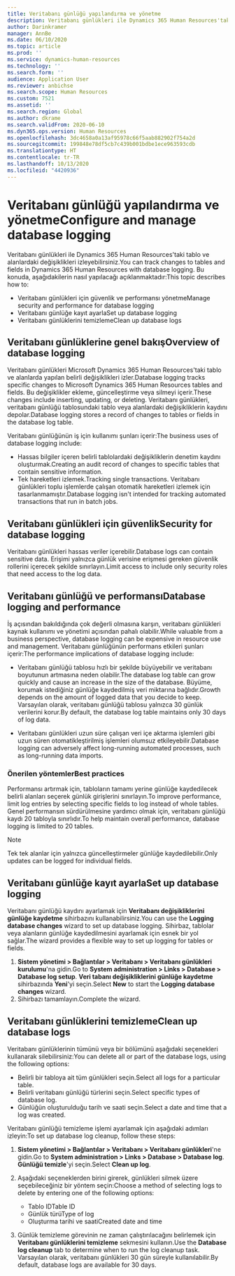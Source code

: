 ```yaml
---
title: Veritabanı günlüğü yapılandırma ve yönetme
description: Veritabanı günlükleri ile Dynamics 365 Human Resources'taki tablo ve alanlardaki değişiklikleri izleyebilirsiniz.
author: Darinkramer
manager: AnnBe
ms.date: 06/10/2020
ms.topic: article
ms.prod: ''
ms.service: dynamics-human-resources
ms.technology: ''
ms.search.form: ''
audience: Application User
ms.reviewer: anbichse
ms.search.scope: Human Resources
ms.custom: 7521
ms.assetid: ''
ms.search.region: Global
ms.author: dkrame
ms.search.validFrom: 2020-06-10
ms.dyn365.ops.version: Human Resources
ms.openlocfilehash: 3dc4658a0a13af95978c66f5aab882902f754a2d
ms.sourcegitcommit: 199848e78df5cb7c439b001bdbe1ece963593cdb
ms.translationtype: HT
ms.contentlocale: tr-TR
ms.lasthandoff: 10/13/2020
ms.locfileid: "4420936"
---
```

# <a name="configure-and-manage-database-logging"></a><span data-ttu-id="21d6f-103">Veritabanı günlüğü yapılandırma ve yönetme</span><span class="sxs-lookup"><span data-stu-id="21d6f-103">Configure and manage database logging</span></span>

<span data-ttu-id="21d6f-104">Veritabanı günlükleri ile Dynamics 365 Human Resources'taki tablo ve alanlardaki değişiklikleri izleyebilirsiniz.</span><span class="sxs-lookup"><span data-stu-id="21d6f-104">You can track changes to tables and fields in Dynamics 365 Human Resources with database logging.</span></span> <span data-ttu-id="21d6f-105">Bu konuda, aşağıdakilerin nasıl yapılacağı açıklanmaktadır:</span><span class="sxs-lookup"><span data-stu-id="21d6f-105">This topic describes how to:</span></span>

- <span data-ttu-id="21d6f-106">Veritabanı günlükleri için güvenlik ve performansı yönetme</span><span class="sxs-lookup"><span data-stu-id="21d6f-106">Manage security and performance for database logging</span></span>
- <span data-ttu-id="21d6f-107">Veritabanı günlüğe kayıt ayarla</span><span class="sxs-lookup"><span data-stu-id="21d6f-107">Set up database logging</span></span>
- <span data-ttu-id="21d6f-108">Veritabanı günlüklerini temizleme</span><span class="sxs-lookup"><span data-stu-id="21d6f-108">Clean up database logs</span></span>

## <a name="overview-of-database-logging"></a><span data-ttu-id="21d6f-109">Veritabanı günlüklerine genel bakış</span><span class="sxs-lookup"><span data-stu-id="21d6f-109">Overview of database logging</span></span>

<span data-ttu-id="21d6f-110">Veritabanı günlükleri Microsoft Dynamics 365 Human Resources'taki tablo ve alanlarda yapılan belirli değişiklikleri izler.</span><span class="sxs-lookup"><span data-stu-id="21d6f-110">Database logging tracks specific changes to Microsoft Dynamics 365 Human Resources tables and fields.</span></span> <span data-ttu-id="21d6f-111">Bu değişiklikler ekleme, güncelleştirme veya silmeyi içerir.</span><span class="sxs-lookup"><span data-stu-id="21d6f-111">These changes include inserting, updating, or deleting.</span></span> <span data-ttu-id="21d6f-112">Veritabanı günlükleri, veritabanı günlüğü tablosundaki tablo veya alanlardaki değişikliklerin kaydını depolar.</span><span class="sxs-lookup"><span data-stu-id="21d6f-112">Database logging stores a record of changes to tables or fields in the database log table.</span></span>

<span data-ttu-id="21d6f-113">Veritabanı günlüğünün iş için kullanımı şunları içerir:</span><span class="sxs-lookup"><span data-stu-id="21d6f-113">The business uses of database logging include:</span></span>

- <span data-ttu-id="21d6f-114">Hassas bilgiler içeren belirli tablolardaki değişikliklerin denetim kaydını oluşturmak.</span><span class="sxs-lookup"><span data-stu-id="21d6f-114">Creating an audit record of changes to specific tables that contain sensitive information.</span></span>
- <span data-ttu-id="21d6f-115">Tek hareketleri izlemek.</span><span class="sxs-lookup"><span data-stu-id="21d6f-115">Tracking single transactions.</span></span> <span data-ttu-id="21d6f-116">Veritabanı günlükleri toplu işlemlerde çalışan otomatik hareketleri izlemek için tasarlanmamıştır.</span><span class="sxs-lookup"><span data-stu-id="21d6f-116">Database logging isn't intended for tracking automated transactions that run in batch jobs.</span></span>

## <a name="security-for-database-logging"></a><span data-ttu-id="21d6f-117">Veritabanı günlükleri için güvenlik</span><span class="sxs-lookup"><span data-stu-id="21d6f-117">Security for database logging</span></span>

<span data-ttu-id="21d6f-118">Veritabanı günlükleri hassas veriler içerebilir.</span><span class="sxs-lookup"><span data-stu-id="21d6f-118">Database logs can contain sensitive data.</span></span> <span data-ttu-id="21d6f-119">Erişimi yalnızca günlük verisine erişmesi gereken güvenlik rollerini içerecek şekilde sınırlayın.</span><span class="sxs-lookup"><span data-stu-id="21d6f-119">Limit access to include only security roles that need access to the log data.</span></span>

## <a name="database-logging-and-performance"></a><span data-ttu-id="21d6f-120">Veritabanı günlüğü ve performansı</span><span class="sxs-lookup"><span data-stu-id="21d6f-120">Database logging and performance</span></span>

<span data-ttu-id="21d6f-121">İş açısından bakıldığında çok değerli olmasına karşın, veritabanı günlükleri kaynak kullanımı ve yönetimi açısından pahalı olabilir.</span><span class="sxs-lookup"><span data-stu-id="21d6f-121">While valuable from a business perspective, database logging can be expensive in resource use and management.</span></span> <span data-ttu-id="21d6f-122">Veritabanı günlüğünün performans etkileri şunları içerir:</span><span class="sxs-lookup"><span data-stu-id="21d6f-122">The performance implications of database logging include:</span></span>

- <span data-ttu-id="21d6f-123">Veritabanı günlüğü tablosu hızlı bir şekilde büyüyebilir ve veritabanı boyutunun artmasına neden olabilir.</span><span class="sxs-lookup"><span data-stu-id="21d6f-123">The database log table can grow quickly and cause an increase in the size of the database.</span></span> <span data-ttu-id="21d6f-124">Büyüme, korumak istediğiniz günlüğe kaydedilmiş veri miktarına bağlıdır.</span><span class="sxs-lookup"><span data-stu-id="21d6f-124">Growth depends on the amount of logged data that you decide to keep.</span></span> <span data-ttu-id="21d6f-125">Varsayılan olarak, veritabanı günlüğü tablosu yalnızca 30 günlük verilerini korur.</span><span class="sxs-lookup"><span data-stu-id="21d6f-125">By default, the database log table maintains only 30 days of log data.</span></span> 

- <span data-ttu-id="21d6f-126">Veritabanı günlükleri uzun süre çalışan veri içe aktarma işlemleri gibi uzun süren otomatikleştirilmiş işlemleri olumsuz etkileyebilir.</span><span class="sxs-lookup"><span data-stu-id="21d6f-126">Database logging can adversely affect long-running automated processes, such as long-running data imports.</span></span>

### <a name="best-practices"></a><span data-ttu-id="21d6f-127">Önerilen yöntemler</span><span class="sxs-lookup"><span data-stu-id="21d6f-127">Best practices</span></span>

<span data-ttu-id="21d6f-128">Performansı artırmak için, tabloların tamamı yerine günlüğe kaydedilecek belirli alanları seçerek günlük girişlerini sınırlayın.</span><span class="sxs-lookup"><span data-stu-id="21d6f-128">To improve performance, limit log entries by selecting specific fields to log instead of whole tables.</span></span> <span data-ttu-id="21d6f-129">Genel performansın sürdürülmesine yardımcı olmak için, veritabanı günlüğü kaydı 20 tabloyla sınırlıdır.</span><span class="sxs-lookup"><span data-stu-id="21d6f-129">To help maintain overall performance, database logging is limited to 20 tables.</span></span>

> [!NOTE]
> <span data-ttu-id="21d6f-130">Tek tek alanlar için yalnızca güncelleştirmeler günlüğe kaydedilebilir.</span><span class="sxs-lookup"><span data-stu-id="21d6f-130">Only updates can be logged for individual fields.</span></span>

## <a name="set-up-database-logging"></a><span data-ttu-id="21d6f-131">Veritabanı günlüğe kayıt ayarla</span><span class="sxs-lookup"><span data-stu-id="21d6f-131">Set up database logging</span></span>

<span data-ttu-id="21d6f-132">Veritabanı günlüğü kaydını ayarlamak için **Veritabanı değişikliklerini günlüğe kaydetme** sihirbazını kullanabilirsiniz.</span><span class="sxs-lookup"><span data-stu-id="21d6f-132">You can use the **Logging database changes** wizard to set up database logging.</span></span> <span data-ttu-id="21d6f-133">Sihirbaz, tablolar veya alanların günlüğe kaydedilmesini ayarlamak için esnek bir yol sağlar.</span><span class="sxs-lookup"><span data-stu-id="21d6f-133">The wizard provides a flexible way to set up logging for tables or fields.</span></span>

1. <span data-ttu-id="21d6f-134">**Sistem yönetimi > Bağlantılar > Veritabanı > Veritabanı günlükleri kurulumu**'na gidin.</span><span class="sxs-lookup"><span data-stu-id="21d6f-134">Go to **System administration > Links > Database > Database log setup**.</span></span> <span data-ttu-id="21d6f-135">**Veri tabanı değişikliklerini günlüğe kaydetme** sihirbazında **Yeni**'yi seçin.</span><span class="sxs-lookup"><span data-stu-id="21d6f-135">Select **New** to start the **Logging database changes** wizard.</span></span>
2. <span data-ttu-id="21d6f-136">Sihirbazı tamamlayın.</span><span class="sxs-lookup"><span data-stu-id="21d6f-136">Complete the wizard.</span></span>

## <a name="clean-up-database-logs"></a><span data-ttu-id="21d6f-137">Veritabanı günlüklerini temizleme</span><span class="sxs-lookup"><span data-stu-id="21d6f-137">Clean up database logs</span></span>

<span data-ttu-id="21d6f-138">Veritabanı günlüklerinin tümünü veya bir bölümünü aşağıdaki seçenekleri kullanarak silebilirsiniz:</span><span class="sxs-lookup"><span data-stu-id="21d6f-138">You can delete all or part of the database logs, using the following options:</span></span>

- <span data-ttu-id="21d6f-139">Belirli bir tabloya ait tüm günlükleri seçin.</span><span class="sxs-lookup"><span data-stu-id="21d6f-139">Select all logs for a particular table.</span></span>
- <span data-ttu-id="21d6f-140">Belirli veritabanı günlüğü türlerini seçin.</span><span class="sxs-lookup"><span data-stu-id="21d6f-140">Select specific types of database log.</span></span>
- <span data-ttu-id="21d6f-141">Günlüğün oluşturulduğu tarih ve saati seçin.</span><span class="sxs-lookup"><span data-stu-id="21d6f-141">Select a date and time that a log was created.</span></span>

<span data-ttu-id="21d6f-142">Veritabanı günlüğü temizleme işlemi ayarlamak için aşağıdaki adımları izleyin:</span><span class="sxs-lookup"><span data-stu-id="21d6f-142">To set up database log cleanup, follow these steps:</span></span> 

1. <span data-ttu-id="21d6f-143">**Sistem yönetimi > Bağlantılar > Veritabanı > Veritabanı günlükleri**'ne gidin.</span><span class="sxs-lookup"><span data-stu-id="21d6f-143">Go to **System administration > Links > Database > Database log**.</span></span> <span data-ttu-id="21d6f-144">**Günlüğü temizle**'yi seçin.</span><span class="sxs-lookup"><span data-stu-id="21d6f-144">Select **Clean up log**.</span></span>

2. <span data-ttu-id="21d6f-145">Aşağıdaki seçeneklerden birini girerek, günlükleri silmek üzere seçebileceğiniz bir yöntem seçin:</span><span class="sxs-lookup"><span data-stu-id="21d6f-145">Choose a method of selecting logs to delete by entering one of the following options:</span></span>

   - <span data-ttu-id="21d6f-146">Tablo ID</span><span class="sxs-lookup"><span data-stu-id="21d6f-146">Table ID</span></span>
   - <span data-ttu-id="21d6f-147">Günlük türü</span><span class="sxs-lookup"><span data-stu-id="21d6f-147">Type of log</span></span>
   - <span data-ttu-id="21d6f-148">Oluşturma tarihi ve saati</span><span class="sxs-lookup"><span data-stu-id="21d6f-148">Created date and time</span></span>

3. <span data-ttu-id="21d6f-149">Günlük temizleme görevinin ne zaman çalıştırılacağını belirlemek için **Veritabanı günlüklerini temizleme** sekmesini kullanın.</span><span class="sxs-lookup"><span data-stu-id="21d6f-149">Use the **Database log cleanup** tab to determine when to run the log cleanup task.</span></span> <span data-ttu-id="21d6f-150">Varsayılan olarak, veritabanı günlükleri 30 gün süreyle kullanılabilir.</span><span class="sxs-lookup"><span data-stu-id="21d6f-150">By default, database logs are available for 30 days.</span></span>
